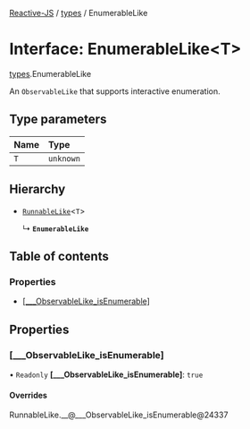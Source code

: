 [Reactive-JS](../README.md) / [types](../modules/types.md) / EnumerableLike

# Interface: EnumerableLike<T\>

[types](../modules/types.md).EnumerableLike

An `ObservableLike` that supports interactive enumeration.

## Type parameters

| Name | Type |
| :------ | :------ |
| `T` | `unknown` |

## Hierarchy

- [`RunnableLike`](types.RunnableLike.md)<`T`\>

  ↳ **`EnumerableLike`**

## Table of contents

### Properties

- [[\_\_\_ObservableLike\_isEnumerable]](types.EnumerableLike.md#[___observablelike_isenumerable])

## Properties

### [\_\_\_ObservableLike\_isEnumerable]

• `Readonly` **[\_\_\_ObservableLike\_isEnumerable]**: ``true``

#### Overrides

RunnableLike.\_\_@\_\_\_ObservableLike\_isEnumerable@24337

